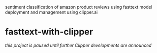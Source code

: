 sentiment classification of amazon product reviews using fasttext 
model deployment and management using clipper.ai
# fasttext-with-clipper

*this project is paused until further Clipper developments are announced*

